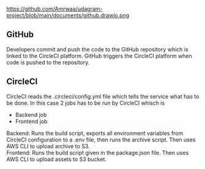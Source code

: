 https://github.com/Amrwaa/udagram-project/blob/main/documents/github.drawio.png


## GitHub
Developers commit and push the code to the GitHub repository which is linked to the CircleCI platform. GitHub triggers the CircleCI platform when code is pushed to the repository.

## CircleCI
CircleCI reads the .circleci/config.yml file which tells the service what has to be done. In this case 2 jobs has to be run by CircleCI whisch is
- Backend job
- Frontend job

Backend: Runs the build script, exports all environment variables from CircleCI configuration to a .env file, then runs the archive script. Then uses AWS CLI to upload archive to S3.               
Frontend: Runs the build script given in the package.json file. Then uses AWS CLI to upload assets to S3 bucket.
